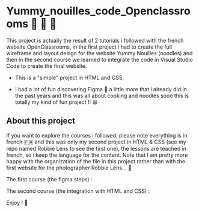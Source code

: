# Yummy_nouilles_code_Openclassrooms 📒 🥘 🍜

This project is actually the result of 2 tutorials i followed with the french website OpenClassrooms, in the first project i had to create the full wireframe and layout design for the website Yummy Nouilles (noodles) and then in the second course we learned to integrate the code in Visual Studio Code to create the final website. 

- This is a "simple" project in HTML and CSS. 

- I had a lot of fun discovering Figma 🎨 a little more that i already did in the past years and this was all about cooking and noodles sooo this is totally my kind of fun project !! 😄

## About this project
If you want to explore the courses i followed, please note everything is in french 🇫🇷 and this was only my second project in HTML & CSS (see my repo named Robbie Lens to see the first one), the lessons are teached in french, so i keep the language for the content. Note that I am pretty more happy with the organization of the file in this project rather than with the first website for the photographer Robbie Lens... 🥳 

The first course (the figma steps) :

The second course (the integration with HTML and CSS) :

Enjoy ! 🙂
